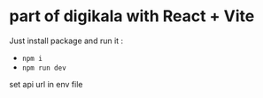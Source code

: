 # part of digikala with React + Vite

Just install package and run it :

- `npm i `
- `npm run dev`

set api url in env file
